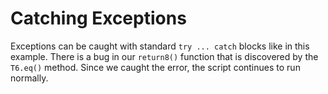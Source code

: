 # Catching Exceptions

Exceptions can be caught with standard `try ... catch` blocks like in this example. There is a bug in our `return8()` function that is discovered by the `T6.eq()` method. Since we caught the error, the script continues to run normally.